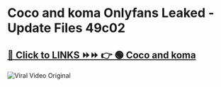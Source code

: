 
 # Coco and koma Onlyfans Leaked - Update Files 49c02

## <h2><a href="https://clipsfans.com/Coco_and_koma&ref=git">🔗 Click to LINKS ⏩⏩ 👉 🟢 Coco and koma </a></h2>

<a href="https://clipsfans.com/Coco_and_koma&ref=git" rel="nofollow" data-target="animated-image.originalLink"><img src="https://i.ibb.co.com/xMMVF88/686577567.gif" alt="Viral Video Original" style="max-width: 100%; display: inline-block;" data-target="animated-image.originalImage"></a>


